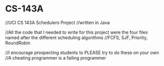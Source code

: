 # CS-143A

//UCI CS 143A Schedulers Project 
//written in Java

//All the code that I needed to write for this project were the four files named after the different scheduling algorithms
//FCFS, SJF, Priority, RoundRobin

//I encourage prospecting students to PLEASE try to do these on your own
//A cheating programmer is a failing programmer
